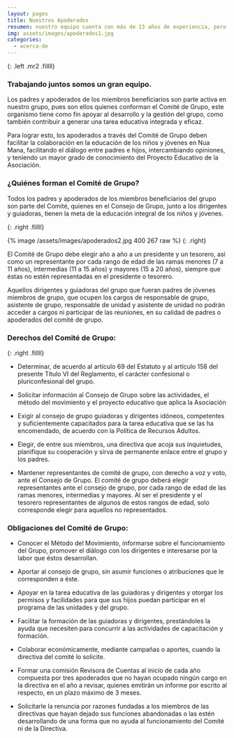 ```yaml
---
layout: pages
title: Nuestros Apoderados
resumen: nuestro equipo cuenta con más de 13 años de experiencia, pero tambien con gente joven
img: assets/images/apoderados1.jpg
categories: 
  - acerca-de
---
```

<amp-img width="267" height="400" layout="fixed" alt="Nuestros Apoderados" src="/assets/images/apoderados.jpg"></amp-img>
{: .left .mr2 .fillll}

### Trabajando juntos somos un gran equipo.

Los padres y apoderados de los miembros beneficiarios son parte activa en nuestro grupo, pues son ellos quienes conforman el Comité de Grupo, este organismo tiene como fin apoyar al desarrollo y la gestión del grupo, como también contribuir a generar una tarea educativa integrada y eficaz. 

Para lograr esto, los apoderados a través del Comité de Grupo deben facilitar la colaboración en la educación de los niños y jóvenes en Nua Mana, facilitando el diálogo entre padres e hijos, intercambiando opiniones, y teniendo un mayor grado de conocimiento del Proyecto Educativo de la Asociación.

### ¿Quiénes forman el Comité de Grupo?

Todos los padres y apoderados de los miembros beneficiarios del grupo son parte del Comité, quienes en el Consejo de Grupo, junto a los dirigentes y guiadoras, tienen la meta de la educación integral de los niños y jóvenes.

<amp-img width="400" height="267" layout="fixed" alt="Nuestros Apoderados" src="/assets/images/apoderados2.jpg"></amp-img>
{: .right .fillll}

{% image /assets/images/apoderados2.jpg 400 267 raw %}
{: .right}

El Comité de Grupo debe elegir año a año a un presidente y un tesorero, así como un representante por cada rango de edad de las ramas menores (7 a 11 años), intermedias (11 a 15 años) y mayores (15 a 20 años), siempre que éstas no estén representadas en el presidente o tesorero.

Aquellos dirigentes y guiadoras del grupo que fueran padres de jóvenes miembros de grupo, que ocupen los cargos de responsable de grupo, asistente de grupo, responsable de unidad y asistente de unidad no podrán acceder a cargos ni participar de las reuniones, en su calidad de padres o apoderados del comité de grupo.

### Derechos del Comité de Grupo:

<amp-img width="360" height="300" layout="fixed" alt="Nuestros Apoderados" src="/assets/images/apoderados3.jpg"></amp-img>
{: .right .fillll}

- Determinar, de acuerdo al artículo 69 del Estatuto y al artículo 158 del presente Título VI del Reglamento, el carácter confesional o pluriconfesional del grupo.

- Solicitar información al Consejo de Grupo sobre las actividades, el método del movimiento y el proyecto educativo que aplica la Asociación

- Exigir al consejo de grupo guiadoras y dirigentes idóneos, competentes y suficientemente capacitados para la tarea educativa que se las ha encomendado, de acuerdo con la Política de Recursos Adultos.

- Elegir, de entre sus miembros, una directiva que acoja sus inquietudes, planifique su cooperación y sirva de permanente enlace entre el grupo y los padres.

- Mantener representantes de comité de grupo, con derecho a voz y voto, ante el Consejo de Grupo. El comité de grupo deberá elegir representantes ante el consejo de grupo, por cada rango de edad de las ramas menores, intermedias y mayores. Al ser el presidente y el tesorero representantes de algunos de estos rangos de edad, solo corresponde elegir para aquellos no representados.

### Obligaciones del Comité de Grupo:

- Conocer el Método del Movimiento, informarse sobre el funcionamiento del Grupo, promover el diálogo con los dirigentes e interesarse por la labor que éstos desarrollan.

- Aportar al consejo de grupo, sin asumir funciones o atribuciones que le corresponden a éste.

- Apoyar en la tarea educativa de las guiadoras y dirigentes y otorgar los permisos y facilidades para que sus hijos puedan participar en el programa de las unidades y del grupo.

- Facilitar la formación de las guiadoras y dirigentes, prestándoles la ayuda que necesiten para concurrir a las actividades de capacitación y formación.

- Colaborar económicamente, mediante campañas o aportes, cuando la directiva del comité lo solicite.

- Formar una comisión Revisora de Cuentas al inicio de cada año compuesta por tres apoderados que no hayan ocupado ningún cargo en la directiva en el año a revisar, quienes emitirán un informe por escrito al respecto, en un plazo máximo de 3 meses.

- Solicitarle la renuncia por razones fundadas a los miembros de las directivas que hayan dejado sus funciones abandonadas o las estén desarrollando de una forma que no ayuda al funcionamiento del Comité ni de la Directiva.
